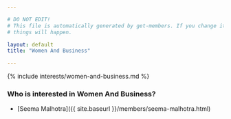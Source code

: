 ```yaml
---

# DO NOT EDIT!
# This file is automatically generated by get-members. If you change it, bad
# things will happen.

layout: default
title: "Women And Business"

---
```


{% include interests/women-and-business.md %}

### Who is interested in Women And Business?


* [Seema Malhotra]({{ site.baseurl }}/members/seema-malhotra.html)
